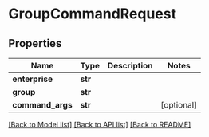 # GroupCommandRequest

## Properties
Name | Type | Description | Notes
------------ | ------------- | ------------- | -------------
**enterprise** | **str** |  | 
**group** | **str** |  | 
**command_args** | **str** |  | [optional] 

[[Back to Model list]](../README.md#documentation-for-models) [[Back to API list]](../README.md#documentation-for-api-endpoints) [[Back to README]](../README.md)


